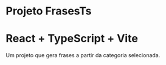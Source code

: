# Projeto FrasesTs

# React + TypeScript + Vite

Um projeto que gera frases a partir da categoria selecionada.

